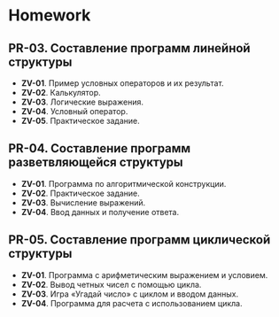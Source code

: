 # Homework

## PR-03. Составление программ линейной структуры
- **ZV-01**. Пример условных операторов и их результат.
- **ZV-02**. Калькулятор.
- **ZV-03**. Логические выражения.
- **ZV-04**. Условный оператор.
- **ZV-05**. Практическое задание.

## PR-04. Составление программ разветвляющейся структуры
- **ZV-01**. Программа по алгоритмической конструкции.
- **ZV-02**. Практическое задание.
- **ZV-03**. Вычисление выражений.
- **ZV-04**. Ввод данных и получение ответа.

## PR-05. Составление программ циклической структуры
- **ZV-01**. Программа с арифметическим выражением и условием.
- **ZV-02**. Вывод четных чисел с помощью цикла.
- **ZV-03**. Игра «Угадай число» с циклом и вводом данных.
- **ZV-04**. Программа для расчета с использованием цикла.
